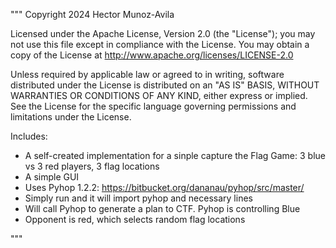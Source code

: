 """
Copyright 2024 Hector Munoz-Avila

Licensed under the Apache License, Version 2.0 (the "License"); you may not use this file except in compliance with the License. You may obtain a copy of the License at http://www.apache.org/licenses/LICENSE-2.0

Unless required by applicable law or agreed to in writing, software distributed under the License is distributed on an "AS IS" BASIS, WITHOUT WARRANTIES OR CONDITIONS OF ANY KIND, either express or implied. See the License for the specific language governing permissions and limitations under the License.

Includes:

- A self-created implementation for a sinple capture the Flag Game: 3 blue vs 3 red players, 3 flag locations 
- A simple GUI
- Uses Pyhop 1.2.2: https://bitbucket.org/dananau/pyhop/src/master/
- Simply run and it will import pyhop and necessary lines
- Will call Pyhop to generate a plan to CTF. Pyhop is controlling Blue
- Opponent is red, which selects random flag locations




"""
